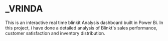 # _VRINDA
This is an interactive real time blinkit Analysis dashboard built in Power Bi.
In this project, i have done a detailed analysis of Blinkt's sales performance, customer satisfaction and inventory distribution.

